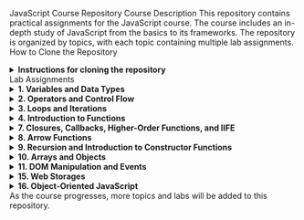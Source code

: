 JavaScript Course Repository
Course Description
This repository contains practical assignments for the JavaScript course. The course includes an in-depth study of JavaScript from the basics to its frameworks. The repository is organized by topics, with each topic containing multiple lab assignments.
How to Clone the Repository
<details>
<summary><b>Instructions for cloning the repository</b></summary>
Clone the Entire Repository
bashgit clone https://github.com/igorpy1997/JSCourse.git
cd JSCourse
Clone a Specific Folder (using sparse checkout)
bash# Clone repository with minimal depth
git clone --filter=blob:none --sparse https://github.com/igorpy1997/JSCourse.git
cd JSCourse

# Set up sparse-checkout for a specific folder
git sparse-checkout set variablesAndType/typesList

# Update from remote repository
git pull origin main
</details>
Lab Assignments
<details>
<summary><b>1. Variables and Data Types</b></summary>
First topic covering JavaScript variables and data types fundamentals.
typesList

Create a repository with an index.html file
Add a small script that displays all known data types in the console using the typeof operator and console.log

numbersAndStrings

Get three lines from the user and display them in any order with a single command (template strings)

fiveDigitParser

Break down a five-digit number by digits and display it in the output with spaces between digits
Example: 10369 → 1 0 3 6 9

</details>
<details>
<summary><b>2. Operators and Control Flow</b></summary>
Second topic covering JavaScript operators, conditional statements, and basic flow control.
promptWork

Use prompt to ask for the "user's name"
Use alert to display "Hello, John! How are you?", where "John" is the name entered by the user

numberCheck

Given a three-digit number provided by the user, determine:

Are all digits the same?
Are there any identical digits?



userProfile

Create a script that:

Asks the user for their birth year
Asks them which city they live in
Asks for their favorite sport
When clicking OK, display a window showing:

Their age
If the user enters Kyiv, Washington, or London, show the message "You live in the capital of..." with the appropriate country
Otherwise, show "You live in [city]" where [city] is the entered city





switchCaseUsage

Rewrite given code using the switch...case construct

</details>
<details>
<summary><b>3. Loops and Iterations</b></summary>
Third topic covering JavaScript loops, iterations, and number processing.
numberOutput

Display numbers from 20 to 30 with a step of 0.5 (20, 20.5, 21, 21.5, ...)

currencyCalculation

One dollar costs 26 hryvnias. Display data with the calculated value of 10, 20, 30... 100 dollars

findNumbers

Given a whole number N (entered via prompt), display all whole numbers from 1 to 100 whose square does not exceed N

isPrimeNumber

Given a whole number (entered via prompt), determine if it is prime (a prime number is greater than 1 and has no divisors other than 1 and itself)

</details>
<details>
<summary><b>4. Introduction to Functions</b></summary>
Fourth topic covering the basics of JavaScript functions, function parameters, and return values.
symbolRemover

Create a function that removes a specified number of characters from a string
The function should take two parameters: the original string and the number of characters to remove
Return the modified string with the specified number of characters removed

averageCalculator

Create a function that calculates the arithmetic mean
The function should accept multiple numerical arguments
Return the average value of all provided numbers

arrayElementRemoval

Create a function that removes a specific element from an array
The function should take two parameters: the array and the element to be removed
Return a new array without the specified element

</details>
<details>
<summary><b>7. Closures, Callbacks, Higher-Order Functions, and IIFE</b></summary>
Seventh topic covering advanced JavaScript functions concepts including closures, currying, callbacks, higher-order functions, and Immediately Invoked Function Expressions (IIFE).
closure

Create a closure function that preserves state between calls
Demonstrate proper scoping and variable access within closures
Show practical examples of using closures in JavaScript

currying

Implement function currying (transforming a function with multiple arguments into a sequence of functions with single arguments)
Demonstrate the practical application of currying for creating reusable function components
Show how currying can improve code organization and readability

functionWithLoop

Create a higher-order function that works with loops
Implement an example of using a higher-order function to process an array of data
Demonstrate how higher-order functions can be used to abstract iteration patterns

</details>
<details>
<summary><b>8. Arrow Functions</b></summary>
Eighth topic covering arrow functions in JavaScript, including their syntax, scope behavior, and practical applications.
stairs

Create a "stairs" pattern using arrow functions
Implement a function that generates a stair pattern of a specified height
Demonstrate the use of arrow functions for concise code implementation

</details>
<details>
<summary><b>9. Recursion and Introduction to Constructor Functions</b></summary>
Ninth topic covering recursion concepts and an introduction to constructor functions in JavaScript.
salarySummation

Create a recursive function to calculate the total salary from a nested structure
Implement the solution using proper recursion techniques
Demonstrate how recursion can elegantly solve problems with nested data structures

</details>
<details>
<summary><b>10. Arrays and Objects</b></summary>
Tenth topic covering arrays and objects in JavaScript, their properties, methods, and the Document Object Model (DOM).
userCard

Create a user card interface using JavaScript objects
Implement functionality to display and manipulate user information
Practice working with object properties and methods

evenNumbersExtraction

Create a function that extracts even numbers from an array
Implement array filtering using methods like filter() or forEach()
Return a new array containing only the even numbers

contactBook

Create a contact book application using objects and arrays
Implement functionality to add, remove, and search contacts
Practice manipulating the DOM to display and update the contact list

</details>
<details>
<summary><b>11. DOM Manipulation and Events</b></summary>
Eleventh topic covering DOM manipulation and event handling in JavaScript.
pythagorasTable

Create a Pythagoras multiplication table (10×10)
The table should be dynamically generated
Display the table on the web page

colorChangeButton

Create a text block and a button on the web page
When the button is clicked, the text should change color
On the next click, the text should return to its original color

randomImage

Place any images named 1.jpg, 2.jpg, 3.jpg, 4.jpg, 5.jpg, 6.jpg, 7.jpg, 8.jpg, 9.jpg in a folder
Display a randomly selected image using Math.random()

</details>
<details>
<summary><b>15. Web Storages</b></summary>
Fifteenth topic covering client-side data storage mechanisms including localStorage, sessionStorage, and their practical applications.
toDoList

Create a fully functional to-do list application
Implement task creation, editing, deletion, and completion status toggling
Use localStorage to persist tasks between browser sessions
Add features like task filtering (all, active, completed) and bulk operations
Practice data serialization/deserialization and storage event handling
Demonstrate persistent state management in web applications

</details>
<details>
<summary><b>16. Object-Oriented JavaScript</b></summary>
Sixteenth topic covering object-oriented programming concepts in JavaScript, including constructor functions, prototypes, and class-based inheritance.
studentConstructor
Create a constructor function for a "Student" entity with the following requirements:
Properties:

First name (ім'я)
Last name (прізвище)
Birth year (рік народження)
Grades array (масив з оцінками)
Attendance array (масив відвідуваності) - exactly 25 elements, initially empty

Methods:

getAge() - returns the student's current age
getAverageGrade() - calculates and returns the average grade
present() - marks attendance as true for the next available slot (max 25 records)
absent() - marks attendance as false for the next available slot (max 25 records)
summary() - evaluates student performance:

If average grade > 90 AND attendance rate > 0.9 (90%): return "Молодець!"
If only one condition is met: return "Добре, але можна краще"
If both conditions fail: return "Редиска!"



Implementation requirements:

Protect against overflow in the attendance array (maximum 25 records)
Calculate attendance rate as: number of classes attended / total classes
Create 2-3 student instances to demonstrate all methods
Show practical usage examples of the constructor and all methods

</details>
As the course progresses, more topics and labs will be added to this repository.